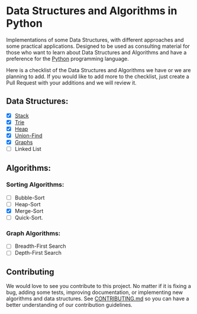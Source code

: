 # Data Structures and Algorithms in Python

Implementations of some Data Structures, with different approaches and some
practical applications. Designed to be used as consulting material for those who want to learn about Data Structures and Algorithms and have a preference for the [Python](https://www.python.org/) programming language.

Here is a checklist of the Data Structures and Algorithms we have or we are planning to add. If you would like to add more to the checklist, just create a Pull Request with your additions and we will review it.

## Data Structures:

- [x] [Stack](./data_structures/stack/implementation.py)
- [x] [Trie](./data_structures/trie/implementation.py)
- [x] [Heap](./data_structures/heap/implementation.py)
- [x] [Union-Find](./data_structures/union_find/implementation.py)
- [x] [Graphs](./data_structures/graphs/implementation.py)
- [ ] Linked List

## Algorithms:

### Sorting Algorithms:

- [ ] Bubble-Sort
- [ ] Heap-Sort
- [x] Merge-Sort
- [ ] Quick-Sort.

### Graph Algorithms:

- [ ] Breadth-First Search
- [ ] Depth-First Search

## Contributing

We would love to see you contribute to this project. No matter if it is fixing a bug, adding some tests, improving documentation, or implementing new algorithms and data structures. See [CONTRIBUTING.md](./CONTRIBUTING.md) so you can have a better understanding of our contribution guidelines.
